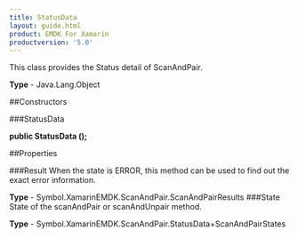 ```yaml
---
title: StatusData
layout: guide.html
product: EMDK For Xamarin 
productversion: '5.0' 
---
```

This class provides the Status detail of ScanAndPair.

**Type** - Java.Lang.Object

##Constructors

###StatusData

**public StatusData ();**


        

##Properties

###Result
When the state is ERROR, this method can be used to find out the exact error information.

**Type** - Symbol.XamarinEMDK.ScanAndPair.ScanAndPairResults
###State
State of the scanAndPair or scanAndUnpair method.

**Type** - Symbol.XamarinEMDK.ScanAndPair.StatusData+ScanAndPairStates
